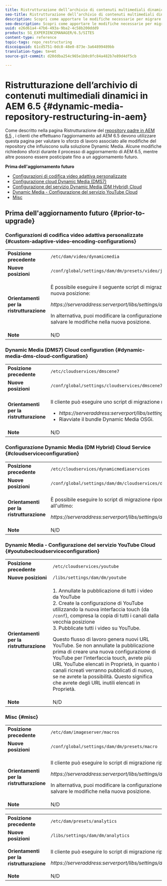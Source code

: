 ```yaml
---
title: Ristrutturazione dell’archivio di contenuti multimediali dinamici in AEM 6.5
seo-title: Ristrutturazione dell’archivio di contenuti multimediali dinamici in AEM 6.5
description: Scopri come apportare le modifiche necessarie per migrare alla nuova struttura del repository in AEM 6.5 per gli elementi multimediali dinamici.
seo-description: Scopri come apportare le modifiche necessarie per migrare alla nuova struttura del repository in AEM 6.5 per gli elementi multimediali dinamici.
uuid: e26d61a4-47b6-493a-9ba2-4c58b200ddd9
products: SG_EXPERIENCEMANAGER/6.5/SITES
content-type: reference
topic-tags: repo_restructuring
discoiquuid: 61cd5751-0dc8-48e0-873e-3a64899489bb
translation-type: tm+mt
source-git-commit: d20ddba254c965e1b0c0fc84a482b7e89d4df5cb

---
```



# Ristrutturazione dell’archivio di contenuti multimediali dinamici in AEM 6.5 {#dynamic-media-repository-restructuring-in-aem}

Come descritto nella pagina Ristrutturazione del [repository padre in AEM 6.5](/help/sites-deploying/repository-restructuring.md) , i clienti che effettuano l’aggiornamento ad AEM 6.5 devono utilizzare questa pagina per valutare lo sforzo di lavoro associato alle modifiche del repository che influiscono sulla soluzione Dynamic Media. Alcune modifiche richiedono sforzi durante il processo di aggiornamento di AEM 6.5, mentre altre possono essere posticipate fino a un aggiornamento futuro.

**Prima dell&#39;aggiornamento futuro**

* [Configurazioni di codifica video adattiva personalizzate](/help/sites-deploying/dynamicmedia-repository-restructuring-in-aem-6-5.md#custom-adaptive-video-encoding-configurations)
* [Configurazione cloud Dynamic Media (DMS7)](/help/sites-deploying/dynamicmedia-repository-restructuring-in-aem-6-5.md#dynamic-media-dms-cloud-configuration)
* [Configurazione del servizio Dynamic Media (DM Hybrid) Cloud](/help/sites-deploying/dynamicmedia-repository-restructuring-in-aem-6-5.md#cloudserviceconfiguration)
* [Dynamic Media - Configurazione del servizio YouTube Cloud](/help/sites-deploying/dynamicmedia-repository-restructuring-in-aem-6-5.md#youtubecloudserviceconfiguration)
* [Misc](/help/sites-deploying/dynamicmedia-repository-restructuring-in-aem-6-5.md#misc)

## Prima dell&#39;aggiornamento futuro {#prior-to-upgrade}

### Configurazioni di codifica video adattiva personalizzate {#custom-adaptive-video-encoding-configurations}

<table>
 <tbody>
  <tr>
   <td><strong>Posizione precedente</strong></td>
   <td><code>/etc/dam/video/dynamicmedia</code></td>
  </tr>
  <tr>
   <td><strong>Nuove posizioni</strong></td>
   <td><code>/conf/global/settings/dam/dm/presets/video/jcr:content</code></td>
  </tr>
  <tr>
   <td><strong>Orientamenti per la ristrutturazione</strong></td>
   <td><p>È possibile eseguire il seguente script di migrazione per eseguire la migrazione alla nuova posizione:</p> <p><em>https://serveraddress:serverport/libs/settings/dam/dm/presets.migratedmcontent.json</em></p> <p>In alternativa, puoi modificare la configurazione nell’interfaccia utente di AEM e salvare le modifiche nella nuova posizione.</p> </td>
  </tr>
  <tr>
   <td><strong>Note</strong></td>
   <td>N/D<br /> </td>
  </tr>
 </tbody>
</table>

### Dynamic Media (DMS7) Cloud configuration {#dynamic-media-dms-cloud-configuration}

<table>
 <tbody>
  <tr>
   <td><strong>Posizione precedente</strong></td>
   <td><code>/etc/cloudservices/dmscene7</code></td>
  </tr>
  <tr>
   <td><strong>Nuove posizioni</strong></td>
   <td><code>/conf/global/settings/cloudservices/dmscene7</code></td>
  </tr>
  <tr>
   <td><strong>Orientamenti per la ristrutturazione</strong></td>
   <td><p>Il cliente può eseguire uno script di migrazione nel seguente percorso:<br /> </p>
    <ul>
     <li><em>https://serveraddress:serverport/libs/settings/dam/dm/presets.migratedmcontent.json</em></li>
     <li>Riavviate il bundle Dynamic Media OSGi.</li>
    </ul> </td>
  </tr>
  <tr>
   <td><strong>Note</strong></td>
   <td>N/D</td>
  </tr>
 </tbody>
</table>

### Configurazione Dynamic Media (DM Hybrid) Cloud Service {#cloudserviceconfiguration}

<table>
 <tbody>
  <tr>
   <td><strong>Posizione precedente</strong></td>
   <td><code>/etc/cloudservices/dynamicmediaservices</code></td>
  </tr>
  <tr>
   <td><strong>Nuove posizioni</strong></td>
   <td><code>/conf/global/settings/dam/dm/cloudservices/dynamicmediaservices</code></td>
  </tr>
  <tr>
   <td><strong>Orientamenti per la ristrutturazione</strong></td>
   <td><p>È possibile eseguire lo script di migrazione riportato di seguito per allineare il modello all'ultimo:</p> <p><em>https://serveraddress:serverport/libs/settings/dam/dm/presets.migratedmcontent.jso</em></p> </td>
  </tr>
  <tr>
   <td><strong>Note</strong></td>
   <td>N/D<br /> </td>
  </tr>
 </tbody>
</table>

### Dynamic Media - Configurazione del servizio YouTube Cloud {#youtubecloudserviceconfiguration}

<table>
 <tbody>
  <tr>
   <td><strong>Posizione precedente</strong></td>
   <td><code>/etc/cloudservices/youtube</code></td>
  </tr>
  <tr>
   <td><strong>Nuove posizioni</strong></td>
   <td><code>/libs/settings/dam/dm/youtube</code></td>
  </tr>
  <tr>
   <td><strong>Orientamenti per la ristrutturazione</strong></td>
   <td><p>1. Annullate la pubblicazione di tutti i video da YouTube<br /> 2. Create la configurazione di YouTube utilizzando la nuova interfaccia touch (da <code>/conf</code>), compresa la copia di tutti i canali dalla vecchia posizione<br /> 3. Pubblicate tutti i video su YouTube.</p> <p>Questo flusso di lavoro genera nuovi URL YouTube. Se non annullate la pubblicazione prima di creare una nuova configurazione di YouTube per l’interfaccia touch, avrete più URL YouTube elencati in Proprietà, in quanto i canali ricreati verranno pubblicati di nuovo, se ne avrete la possibilità. Questo significa che avrete degli URL inutili elencati in Proprietà.</p> </td>
  </tr>
  <tr>
   <td><strong>Note</strong></td>
   <td>N/D<br /> </td>
  </tr>
 </tbody>
</table>

### Misc {#misc}

<table>
 <tbody>
  <tr>
   <td><strong>Posizione precedente</strong></td>
   <td><code>/etc/dam/imageserver/macros</code></td>
  </tr>
  <tr>
   <td><strong>Nuove posizioni</strong></td>
   <td><code>/conf/global/settings/dam/dm/presets/macro</code></td>
  </tr>
  <tr>
   <td><strong>Orientamenti per la ristrutturazione</strong></td>
   <td><p>Il cliente può eseguire lo script di migrazione riportato di seguito.</p> <p><em>https://serveraddress:serverport/libs/settings/dam/dm/presets.migratedmcontent.json</em></p> <p>In alternativa, puoi modificare la configurazione nell’interfaccia utente di AEM e salvare le modifiche nella nuova posizione.</p> </td>
  </tr>
  <tr>
   <td><strong>Note</strong></td>
   <td>N/D</td>
  </tr>
 </tbody>
</table>

<table>
 <tbody>
  <tr>
   <td><strong>Posizione precedente</strong></td>
   <td><code>/etc/dam/presets/analytics</code></td>
  </tr>
  <tr>
   <td><strong>Nuove posizioni</strong></td>
   <td><code>/libs/settings/dam/dm/analytics</code></td>
  </tr>
  <tr>
   <td><strong>Orientamenti per la ristrutturazione</strong></td>
   <td><p>Il cliente può eseguire lo script di migrazione riportato di seguito.</p> <p><em>https://serveraddress:serverport/libs/settings/dam/dm/presets.migratedmcontent.json</em></p> </td>
  </tr>
  <tr>
   <td><strong>Note</strong></td>
   <td>N/D</td>
  </tr>
 </tbody>
</table>

